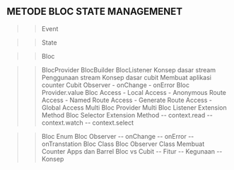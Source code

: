 ## METODE BLOC STATE MANAGEMENET
>> Event
 
>> State

>> Bloc

>> BlocProvider
>> BlocBuilder
>> BlocListener
>> Konsep dasar stream
>> Penggunaan stream
>> Konsep dasar cubit
>> Membuat aplikasi counter
>> Cubit Observer
    - onChange
    - onError
>> Bloc Provider.value
>> Bloc Access
    - Local Access
    - Anonymous Route Access
    - Named Route Access
    - Generate Route Access
    - Global Access
>> Multi Bloc Provider
>> Multi Bloc Listener
>> Extension Method 
>> Bloc Selector
>> Extension Method 
    -- context.read
    -- context.watch
    -- context.select

>> Bloc Enum
>> Bloc Observer
    -- onChange
    -- onError
    -- onTranstation
>> Bloc Class
>> Bloc Observer Class
>> Membuat Counter Apps dan Barrel
>> Bloc vs Cubit
    -- Fitur
    -- Kegunaan
    -- Konsep

